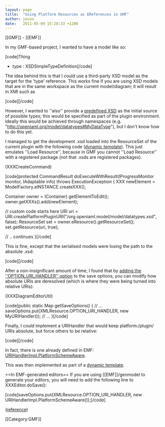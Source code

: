 ```yaml
---
layout: page
title:  "Using Platform Resources as EReferences in GMF"
author: jevon
date:   2011-05-09 15:28:33 +1200
---
```


[[GMF]] - [[EMF]]

In my GMF-based project, I wanted to have a model like so:

[code]Thing
- type : XSDSimpleTypeDefinition[/code]

The idea behind this is that I could use a third-party XSD model as the target for the 'type' reference. This works fine if you are using XSD models that are in the same workspace as the current model/diagram; it will result in XMI such as

[code]<type href="my.xsd#//foo" />[/code]

However, I wanted to ''also'' provide a <a href="http://code.google.com/p/iaml/source/browse/trunk/org.openiaml.model/model/datatypes.xsd?spec=svn1681&r=1681">predefined XSD</a> as the initial source of possible types; this would be specified as part of the plugin environment. Ideally this would be achieved through namespaces (e.g. "http://openiaml.org/model/datatypes#MyDataType"), but I don't know how to do this yet.

I managed to get the development .xsd loaded into the ResourceSet of the current plugin with the following code (<a href="http://code.google.com/p/iaml/source/browse/trunk/org.openiaml.model/templates/aspects/xpt/diagram/commands/CreateNodeCommand.xpt?spec=svn1682&r=1682">dynamic template</a>). This just emulates ''Load Resource'', because in GMF you cannot ''Load Resource'' with a registered package (not that .xsds are registered packages).

(XXXCreateCommand)

[code]protected CommandResult doExecuteWithResult(IProgressMonitor monitor, IAdaptable info) throws ExecutionException {
  XXX newElement = ModelFactory.eINSTANCE.createXXX();

  Container owner = (Container) getElementToEdit();
  owner.getXXXs().add(newElement);

  // custom code starts here
  URI uri = URI.createPlatformPluginURI("/org.openiaml.model/model/datatypes.xsd", false);
  ResourceSet set = owner.eResource().getResourceSet();
  set.getResource(uri, true);

  // .. continues
}[/code]

This is fine, except that the serialised models were losing the path to the absolute .xsd:

[code]<type href="../../../../plugin/org.openiaml.model/model/datatypes.xsd#//foo"/>[/code]

After a non-insignificant amount of time, I found that by <a href="http://www.eclipse.org/forums/index.php?t=msg&goto=501234&">adding the ''OPTION_URI_HANDLER'' option</a> to the save options, you can modify how absolute URIs are deresolved (which is where they were being turned into relative URIs):

(XXXDiagramEditorUtil)

[code]public static Map getSaveOptions() {
  // ...
  saveOptions.put(XMLResource.OPTION_URI_HANDLER, new MyURIHandler());
  // ...
}[/code]

Finally, I could implement a URIHandler that would keep platform:/plugin/ URIs absolute, but force others to be relative:

[code]<type href="platform:/plugin/org.openiaml.model/model/datatypes.xsd#//foo"/>[/code]

In fact, there is one already defined in EMF: <a href="http://dev.eclipse.org/newslists/news.eclipse.tools.emf/msg37443.html">URIHandlerImpl.PlatformSchemeAware</a>.

This was then implemented as part of a <a href="http://code.google.com/p/iaml/source/browse/trunk/org.openiaml.model/templates/aspects/xpt/editor/DiagramEditorUtil.xpt?spec=svn1682&r=1682#30">dynamic template</a>.

==In EMF-generated editors==
If you are using [[EMF]]/genmodel to generate your editors, you will need to add the following line to XXXEditor.doSave():

[code]saveOptions.put(XMLResource.OPTION_URI_HANDLER, new URIHandlerImpl.PlatformSchemeAware());[/code]

(<a href="http://www.eclipse.org/forums/index.php/t/208504/">reference</a>)

[[Category:GMF]]